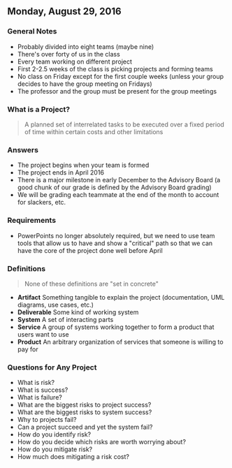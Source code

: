 ## Monday, August 29, 2016

### General Notes
- Probably divided into eight teams (maybe nine)  
- There's over forty of us in the class
- Every team working on different project  
- First 2-2.5 weeks of the class is picking projects and forming teams  
- No class on Friday except for the first couple weeks (unless your group decides to have the group meeting on Fridays)  
- The professor and the group must be present for the group meetings

### What is a Project?
> A planned set of interrelated tasks to be executed over a fixed period of time within certain costs and other limitations

### Answers
- The project begins when your team is formed
- The project ends in April 2016
- There is a major milestone in early December to the Advisory Board (a good chunk of our grade is defined by the Advisory Board grading)
- We will be grading each teammate at the end of the month to account for slackers, etc.

### Requirements
- PowerPoints no longer absolutely required, but we need to use team tools that allow us to have and show a "critical" path so that we can have the core of the project done well before April

### Definitions
> None of these definitions are "set in concrete"

- **Artifact** Something tangible to explain the project (documentation, UML diagrams, use cases, etc.)
- **Deliverable** Some kind of working system
- **System** A set of interacting parts
- **Service** A group of systems working together to form a product that users want to use
- **Product** An arbitrary organization of services that someone is willing to pay for

### Questions for Any Project
- What is risk?
- What is success?
- What is failure?
- What are the biggest risks to project success?
- What are the biggest risks to system success?
- Why to projects fail?
- Can a project succeed and yet the system fail?
- How do you identify risk?
- How do you decide which risks are worth worrying about?
- How do you mitigate risk?
- How much does mitigating a risk cost?
